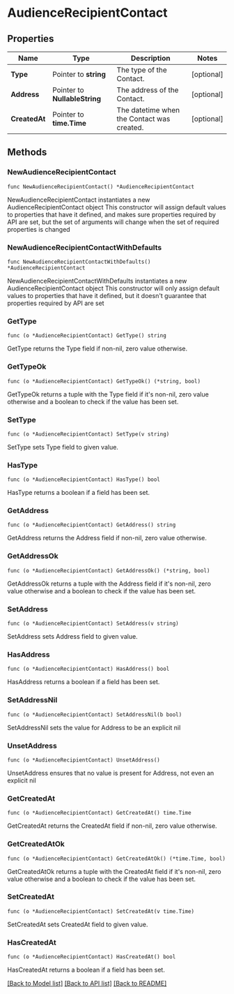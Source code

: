 # AudienceRecipientContact

## Properties

Name | Type | Description | Notes
------------ | ------------- | ------------- | -------------
**Type** | Pointer to **string** | The type of the Contact. | [optional] 
**Address** | Pointer to **NullableString** | The address of the Contact. | [optional] 
**CreatedAt** | Pointer to **time.Time** | The datetime when the Contact was created. | [optional] 

## Methods

### NewAudienceRecipientContact

`func NewAudienceRecipientContact() *AudienceRecipientContact`

NewAudienceRecipientContact instantiates a new AudienceRecipientContact object
This constructor will assign default values to properties that have it defined,
and makes sure properties required by API are set, but the set of arguments
will change when the set of required properties is changed

### NewAudienceRecipientContactWithDefaults

`func NewAudienceRecipientContactWithDefaults() *AudienceRecipientContact`

NewAudienceRecipientContactWithDefaults instantiates a new AudienceRecipientContact object
This constructor will only assign default values to properties that have it defined,
but it doesn't guarantee that properties required by API are set

### GetType

`func (o *AudienceRecipientContact) GetType() string`

GetType returns the Type field if non-nil, zero value otherwise.

### GetTypeOk

`func (o *AudienceRecipientContact) GetTypeOk() (*string, bool)`

GetTypeOk returns a tuple with the Type field if it's non-nil, zero value otherwise
and a boolean to check if the value has been set.

### SetType

`func (o *AudienceRecipientContact) SetType(v string)`

SetType sets Type field to given value.

### HasType

`func (o *AudienceRecipientContact) HasType() bool`

HasType returns a boolean if a field has been set.

### GetAddress

`func (o *AudienceRecipientContact) GetAddress() string`

GetAddress returns the Address field if non-nil, zero value otherwise.

### GetAddressOk

`func (o *AudienceRecipientContact) GetAddressOk() (*string, bool)`

GetAddressOk returns a tuple with the Address field if it's non-nil, zero value otherwise
and a boolean to check if the value has been set.

### SetAddress

`func (o *AudienceRecipientContact) SetAddress(v string)`

SetAddress sets Address field to given value.

### HasAddress

`func (o *AudienceRecipientContact) HasAddress() bool`

HasAddress returns a boolean if a field has been set.

### SetAddressNil

`func (o *AudienceRecipientContact) SetAddressNil(b bool)`

 SetAddressNil sets the value for Address to be an explicit nil

### UnsetAddress
`func (o *AudienceRecipientContact) UnsetAddress()`

UnsetAddress ensures that no value is present for Address, not even an explicit nil
### GetCreatedAt

`func (o *AudienceRecipientContact) GetCreatedAt() time.Time`

GetCreatedAt returns the CreatedAt field if non-nil, zero value otherwise.

### GetCreatedAtOk

`func (o *AudienceRecipientContact) GetCreatedAtOk() (*time.Time, bool)`

GetCreatedAtOk returns a tuple with the CreatedAt field if it's non-nil, zero value otherwise
and a boolean to check if the value has been set.

### SetCreatedAt

`func (o *AudienceRecipientContact) SetCreatedAt(v time.Time)`

SetCreatedAt sets CreatedAt field to given value.

### HasCreatedAt

`func (o *AudienceRecipientContact) HasCreatedAt() bool`

HasCreatedAt returns a boolean if a field has been set.


[[Back to Model list]](../README.md#documentation-for-models) [[Back to API list]](../README.md#documentation-for-api-endpoints) [[Back to README]](../README.md)


